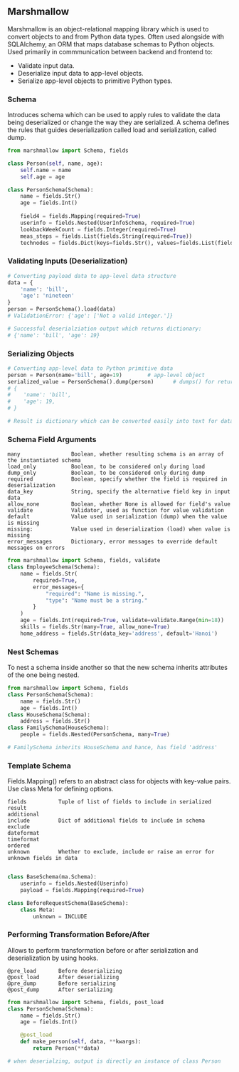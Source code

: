## Marshmallow

Marshmallow is an object-relational mapping library which is used to convert objects to and from Python data types. Often used alongside with SQLAlchemy, an ORM that maps database schemas to Python objects. Used primarily in commmunication between backend and frontend to:

- Validate input data.
- Deserialize input data to app-level objects.
- Serialize app-level objects to primitive Python types.

### Schema

Introduces schema which can be used to apply rules to validate the data being deserialized or change the way they are serialized. A schema defines the rules that guides deserialization called load and serialization, called dump.

```python
from marshmallow import Schema, fields

class Person(self, name, age):
    self.name = name
    self.age = age

class PersonSchema(Schema):
    name = fields.Str()
    age = fields.Int()
    
    field4 = fields.Mapping(required=True)
    userinfo = fields.Nested(UserInfoSchema, required=True)
    lookbackWeekCount = fields.Integer(required=True)
    meas_steps = fields.List(fields.String(required=True))
    technodes = fields.Dict(keys=fields.Str(), values=fields.List(fields.String(required=True)))

```

### Validating Inputs (Deserialization)

```python
# Converting payload data to app-level data structure
data = {
    'name': 'bill',
    'age': 'nineteen'
}
person = PersonSchema().load(data)
# ValidationError: {'age': ['Not a valid integer.']}

# Successful deserialziation output which returns dictionary:
# {'name': 'bill', 'age': 19}
```

### Serializing Objects

```python
# Converting app-level data to Python primitive data
person = Person(name='bill', age=19)        # app-level object
serialized_value = PersonSchema().dump(person)      # dumps() for returning JSON-encoded, dump() for dict
# {
#    'name': 'bill',
#    'age': 19,
# }

# Result is dictionary which can be converted easily into text for database storage.
```

### Schema Field Arguments

```
many                Boolean, whether resulting schema is an array of the instantiated schema
load_only           Boolean, to be considered only during load
dump_only           Boolean, to be considered only during dump
required            Boolean, specify whether the field is required in deserialization
data_key            String, specify the alternative field key in input data
allow_none          Boolean, whether None is allowed for field's value
validate            Validator, used as function for value validation
default             Value used in serialization (dump) when the value is missing
missing:            Value used in deserialization (load) when value is missing
error_messages      Dictionary, error messages to override default messages on errors
```

```python
from marshmallow import Schema, fields, validate
class EmployeeSchema(Schema):
    name = fields.Str(
        required=True,
        error_messages={
            "required": "Name is missing.",
            "type": "Name must be a string."
        }
    )
    age = fields.Int(required=True, validate=validate.Range(min=18))
    skills = fields.Str(many=True, allow_none=True)
    home_address = fields.Str(data_key='address', default='Hanoi')
```

### Nest Schemas

To nest a schema inside another so that the new schema inherits attributes of the one being nested.

```python
from marshmallow import Schema, fields
class PersonSchema(Schema):
    name = fields.Str()
    age = fields.Int()
class HouseSchema(Schema):
    address = fields.Str()
class FamilySchema(HouseSchema):
    people = fields.Nested(PersonSchema, many=True)

# FamilySchema inherits HouseSchema and hance, has field 'address'
```

### Template Schema

Fields.Mapping() refers to an abstract class for objects with key-value pairs. Use class Meta for defining options.

```
fields          Tuple of list of fields to include in serialized result
additional
include         Dict of additional fields to include in schema
exclude
dateformat
timeformat
ordered
unknown         Whether to exclude, include or raise an error for unknown fields in data
```

```py

class BaseSchema(ma.Schema):
    userinfo = fields.Nested(Userinfo)
    payload = fields.Mapping(required=True)

class BeforeRequestSchema(BaseSchema):
    class Meta:
        unknown = INCLUDE
```

### Performing Transformation Before/After

Allows to perform transformation before or after serialization and deserialization by using hooks.

```
@pre_load       Before deserializing
@post_load      After deserializing
@pre_dump       Before serializing
@post_dump      After serializing
```

```python
from marshmallow import Schema, fields, post_load
class PersonSchema(Schema):
    name = fields.Str()
    age = fields.Int()

    @post_load
    def make_person(self, data, **kwargs):
        return Person(**data)

# when deserialzing, output is directly an instance of class Person
```
